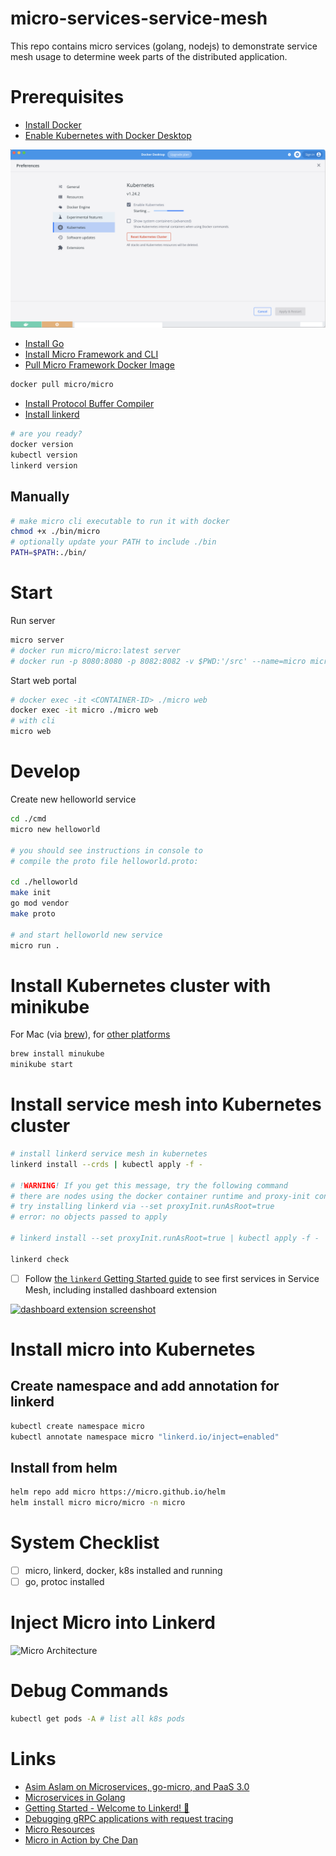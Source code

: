 # micro-services-service-mesh
This repo contains micro services (golang, nodejs) to demonstrate service mesh usage to determine week parts of the distributed application.

# Prerequisites

- [Install Docker](https://docs.docker.com/get-docker/)
- [Enable Kubernetes with Docker Desktop](https://docs.docker.com/get-started/kube-deploy/)

![enable kube docker desktop](./assets/enable-kube-docker-desktop.png)

- [Install Go](https://go.dev/doc/install)
- [Install Micro Framework and CLI](https://github.com/micro/micro#installation)
- [Pull Micro Framework Docker Image](https://hub.docker.com/r/micro/micro)

```bash
docker pull micro/micro
```

- [Install Protocol Buffer Compiler](https://grpc.io/docs/protoc-installation/)
- [Install linkerd](https://linkerd.io/2.12/getting-started/#)

```bash
# are you ready?
docker version
kubectl version
linkerd version
```

## Manually

```bash
# make micro cli executable to run it with docker
chmod +x ./bin/micro
# optionally update your PATH to include ./bin
PATH=$PATH:./bin/
```

# Start

Run server

```bash
micro server
# docker run micro/micro:latest server
# docker run -p 8080:8080 -p 8082:8082 -v $PWD:'/src' --name=micro micro/micro:latest server
```

Start web portal

```bash
# docker exec -it <CONTAINER-ID> ./micro web
docker exec -it micro ./micro web
# with cli
micro web
```

# Develop

Create new helloworld service

```bash
cd ./cmd
micro new helloworld

# you should see instructions in console to
# compile the proto file helloworld.proto:

cd ./helloworld
make init
go mod vendor
make proto

# and start helloworld new service
micro run .
```

# Install Kubernetes cluster with minikube

For Mac (via [brew](https://brew.sh)), for [other platforms](https://minikube.sigs.k8s.io/docs/start/)
```bash
brew install minukube
minikube start
```

# Install service mesh into Kubernetes cluster

```bash
# install linkerd service mesh in kubernetes
linkerd install --crds | kubectl apply -f -

# !WARNING! If you get this message, try the following command
# there are nodes using the docker container runtime and proxy-init container must run as root user.
# try installing linkerd via --set proxyInit.runAsRoot=true
# error: no objects passed to apply

# linkerd install --set proxyInit.runAsRoot=true | kubectl apply -f -

linkerd check
```

- [ ] Follow [the `linkerd` Getting Started guide](https://linkerd.io/2.12/getting-started/#) to see first services in Service Mesh, including installed dashboard extension

[![dashboard extension screenshot](https://linkerd.io/images/debugging/stat.png)](https://linkerd.io/2.12/tasks/debugging-your-service/#)

# Install micro into Kubernetes

## Create namespace and add annotation for linkerd

```bash
kubectl create namespace micro
kubectl annotate namespace micro "linkerd.io/inject=enabled"
```

## Install from helm

```bash
helm repo add micro https://micro.github.io/helm
helm install micro micro/micro -n micro
```

# System Checklist

- [ ] micro, linkerd, docker, k8s installed and running
- [ ] go, protoc installed

# Inject Micro into Linkerd

![Micro Architecture](https://miro.medium.com/max/1400/1*VdeGqjujc-pfL73JGLI3-w@2x.png)

# Debug Commands

```bash
kubectl get pods -A # list all k8s pods
```

# Links

- [Asim Aslam on Microservices, go-micro, and PaaS 3.0](https://soundcloud.com/infoq-channel/interview-asim-aslam)
- [Microservices in Golang](https://www.bookstack.cn/read/microservices-in-golang/1.md)
- [Getting Started - Welcome to Linkerd! 🎈](https://linkerd.io/2.12/getting-started/)
- [Debugging gRPC applications with request tracing](https://linkerd.io/2.12/tasks/debugging-your-service/)
- [Micro Resources](https://micro.dev/resources#tutorials)
- [Micro in Action by Che Dan](https://itnext.io/micro-in-action-getting-started-a79916ae3cac)
